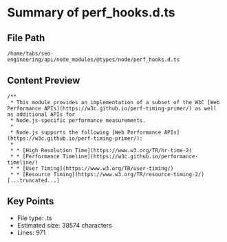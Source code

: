# Summary of perf_hooks.d.ts
  
## File Path
`/home/tabs/seo-engineering/api/node_modules/@types/node/perf_hooks.d.ts`

## Content Preview
```
/**
 * This module provides an implementation of a subset of the W3C [Web Performance APIs](https://w3c.github.io/perf-timing-primer/) as well as additional APIs for
 * Node.js-specific performance measurements.
 *
 * Node.js supports the following [Web Performance APIs](https://w3c.github.io/perf-timing-primer/):
 *
 * * [High Resolution Time](https://www.w3.org/TR/hr-time-2)
 * * [Performance Timeline](https://w3c.github.io/performance-timeline/)
 * * [User Timing](https://www.w3.org/TR/user-timing/)
 * * [Resource Timing](https://www.w3.org/TR/resource-timing-2/)
[...truncated...]
```

## Key Points
- File type: .ts
- Estimated size: 38574 characters
- Lines: 971
